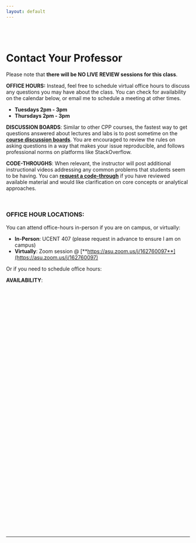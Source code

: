 ```yaml
---
layout: default
---
```


<div class = "uk-container uk-container-small">
  
<br><br>


# Contact Your Professor

Please note that **there will be NO LIVE REVIEW sessions for this class**.  

**OFFICE HOURS:** Instead, feel free to schedule virtual office hours to discuss any questions you may have about the class. You can check for availability on the calendar below, or email me to schedule a meeting at other times. 

* **Tuesdays 2pm - 3pm** 
* **Thursdays 2pm - 3pm** 

**DISCUSSION BOARDS**: Similar to other CPP courses, the fastest way to get questions answered about lectures and labs is to post sometime on the [**course discussion boards**](https://ds4ps.org/cpp-529-master/help/). You are encouraged to review the rules on asking questions in a way that makes your issue reproducible, and follows professional norms on platforms like StackOverflow. 

**CODE-THROUGHS**: When relevant, the instructor will post additional instructional videos addressing any common problems that students seem to be having. You can [**request a code-through**](https://github.com/DS4PS/cpp-529-master/issues/1) if you have reviewed available material and would like clarification on core concepts or analytical approaches. 

<br>


### OFFICE HOUR LOCATIONS: 

You can attend office-hours in-person if you are on campus, or virtually:

* **In-Person**: UCENT 407 (please request in advance to ensure I am on campus)   
* **Virtually**: Zoom session @ [**https://asu.zoom.us/j/162760097**](https://asu.zoom.us/j/162760097)      

Or if you need to schedule office hours:

**AVAILABILITY**: 

<!-- Calendly inline widget begin -->
<div class="calendly-inline-widget" data-url="https://calendly.com/tonyjames-1/15min?hide_event_type_details=1" style="min-width:320px;height:630px;"></div>
<script type="text/javascript" src="https://assets.calendly.com/assets/external/widget.js"></script>
<!-- Calendly inline widget end -->




<br>
<br>

-----

<br>
<br>
<br>
<br>


</div>

<style>
  i{ color: black }
</style>
